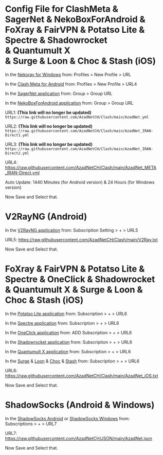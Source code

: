 # Config File for ClashMeta & SagerNet & NekoBoxForAndroid & FoXray & FairVPN & Potatso Lite & Spectre & Shadowrocket & Quantumult X & Surge & Loon & Choc & Stash (iOS)

In the [Nekoray for Windows](https://github.com/MatsuriDayo/nekoray/releases/latest) from:
Profiles > New Profile > URL

In the [Clash Meta for Android](https://github.com/MetaCubeX/ClashMetaForAndroid/releases) from:
Profiles > New Profile > URL4

In the [SagerNet application](https://github.com/SagerNet/SagerNet/releases/latest) from:
Group > Group URL

In the [NekoBoxForAndroid application](https://github.com/MatsuriDayo/NekoBoxForAndroid/releases/latest) from:
Group > Group URL

URL1: **(This link will no longer be updated)**
```https://raw.githubusercontent.com/AzadNetCH/Clash/main/AzadNet.yml```

URL2: **(This link will no longer be updated)**
```https://raw.githubusercontent.com/AzadNetCH/Clash/main/AzadNet_IRAN-Direct1.yml```

URL3: **(This link will no longer be updated)**
```https://raw.githubusercontent.com/AzadNetCH/Clash/main/AzadNet_IRAN-Direct2.yml```

URL4: https://raw.githubusercontent.com/AzadNetCH/Clash/main/AzadNet_META_IRAN-Direct.yml

Auto Update:
1440 Minutes (for Android version)
&
24 Hours (for Windows version)

Now Save and Select that.

# V2RayNG (Android)
In the [V2RayNG application](https://play.google.com/store/apps/details?id=com.v2ray.ang) from:
Subscription Setting > + > URL5

URL5: https://raw.githubusercontent.com/AzadNetCH/Clash/main/V2Ray.txt

Now Save and Select that.


# FoXray & FairVPN & Potatso Lite & Spectre & OneClick & Shadowrocket & Quantumult X & Surge & Loon & Choc & Stash (iOS)

In the [Potatso Lite application](https://apps.apple.com/us/app/potatso-lite/id1239860606) from:
Subscription > + > URL6

In the [Spectre application](https://apps.apple.com/us/app/spectre-vpn/id1508712998) from:
Subscription > + > URL6

In the [OneClick application](https://apps.apple.com/us/app/oneclick-safe-easy-fast/id1545555197) from:
ADD Subscription > + > URL6

In the [Shadowrocket application](https://apps.apple.com/us/app/shadowrocket/id932747118) from:
Subscription > + > URL6

In the [Quantumult X application](https://apps.apple.com/us/app/quantumult-x/id1443988620) from:
Subscription > + > URL6

In the [Surge](https://apps.apple.com/us/app/id1442620678) & [Loon](https://apps.apple.com/us/app/loon/id1373567447) & [Choc](https://apps.apple.com/us/app/choc/id1582542227) & [Stash](https://apps.apple.com/us/app/stash-proxy-utility/id1596063349) from:
Subscription > + > URL6

URL6: https://raw.githubusercontent.com/AzadNetCH/Clash/main/AzadNet_iOS.txt

Now Save and Select that.


# ShadowSocks (Android & Windows)

In the [ShadowSocks Android](https://play.google.com/store/apps/details?id=com.github.shadowsocks) or [ShadowSocks Windows](https://github.com/shadowsocks/shadowsocks-windows/releases/latest) from:
Subscriptions > + > URL7

URL7: https://raw.githubusercontent.com/AzadNetCH/JSON/main/AzadNet.json

Now Save and Select that.
